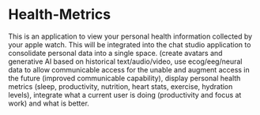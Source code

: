# Health-Metrics

This is an application to view your personal health information collected by your apple watch. This will be integrated into the chat studio application to consolidate personal data into a single space. (create avatars and generative AI based on historical text/audio/video, use ecog/eeg/neural data to allow communicable access for the unable and augment access in the future (improved communicable capability), display personal health metrics (sleep, productivity, nutrition, heart stats, exercise, hydration levels), integrate what a current user is doing (productivity and focus at work) and what is better.